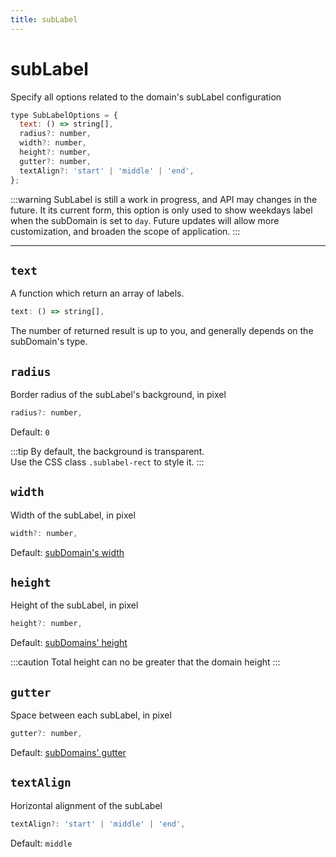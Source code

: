 ```yaml
---
title: subLabel
---
```


# subLabel

<p class="subhead">Specify all options related to the domain's subLabel configuration</p>

```js
type SubLabelOptions = {
  text: () => string[],
  radius?: number,
  width?: number,
  height?: number,
  gutter?: number,
  textAlign?: 'start' | 'middle' | 'end',
};
```

:::warning
SubLabel is still a work in progress, and API may changes in the future.
It its current form, this option is only used to show weekdays label
when the subDomain is set to `day`.
Future updates will allow more customization, and broaden the scope of application.
:::

<hr/>

## `text`

A function which return an array of labels.

```js
text: () => string[],
```

The number of returned result is up to you, and generally
depends on the subDomain's type.

## `radius`

Border radius of the subLabel's background, in pixel

```js
radius?: number,
```

Default: `0`

:::tip
By default, the background is transparent.  
Use the CSS class `.sublabel-rect` to style it.
:::

## `width`

Width of the subLabel, in pixel

```js
width?: number,
```

Default: [subDomain's width](/options/subDomain.md#width)

## `height`

Height of the subLabel, in pixel

```js
height?: number,
```

Default: [subDomains' height](/options/subDomain.md#height)

:::caution
Total height can no be greater that the domain height
:::

## `gutter`

Space between each subLabel, in pixel

```js
gutter?: number,
```

Default: [subDomains' gutter](/options/subDomain.md#gutter)

## `textAlign`

Horizontal alignment of the subLabel

```js
textAlign?: 'start' | 'middle' | 'end',
```

Default: `middle`
